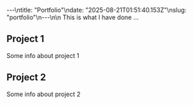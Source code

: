 ---\ntitle: "Portfolio"\ndate: "2025-08-21T01:51:40.153Z"\nslug: "portfolio"\n---\n\n
This is what I have done …


## Project 1

Some info about project 1


## Project 2

Some info about project 2

